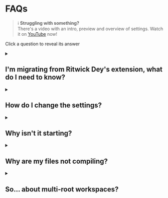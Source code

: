 # FAQs

> ℹ️ **Struggling with something?**  
> There's a video with an intro, preview and overview of settings. Watch it on [YouTube](https://youtu.be/6Wo3mYBLNyA) now!

Click a question to reveal its answer

<details>
<summary>
  <h2>I'm migrating from Ritwick Dey's extension, what do I need to know?</h2>
</summary>

Well, **lots of things**.

Firstly, welcome! I'm glad you're here!

Here's some of the most important changes:

-   We now require VS Code version 1.74
-   We are no longer dependant on `ritwickdey.LiveServer`. You can manually add this package to VS Code, if you need it
-   Some settings have been changed
    -   `formats[]`:
        -   `format` only accepts `compressed` or `expanded`
        -   `extensionName` allows any string that ends in `.css` - and contains no path separators - meaning that `-min.css` is now valid
    -   `autoprefix`:
        -   The default is `defaults`
        -   `null` is no longer accepted, use `false` instead
        -   When `true` we will find a `.browserslistrc` file or `browserslist` in your `package.json`. No more duplicating settings!
    -   `showOutputWindow` is now `showOutputWindowOn` and uses log values (`Debug`, `Error`, etc.). It's default log level is `Information` - at this level it will output the same information that the original extension does
-   Some settings are new!
    -   `formats[].savePathReplacementPairs`: replace segments in the output path
    -   `formats[].linefeed`: control the line terminator used
    -   `formats[].indentType`: control whether indents are spaces or tabs
    -   `formats[].indentWidth`: control the width of the indentation
    -   `watchOnLaunch`: state whether you want to watch files upon launch
    -   `compileOnWatch`: state if files should be compiled upon watching
    -   `forceBaseDirectory`: state the base directory of all you SASS files. Aids in reducing wasted resources while searching for files
    -   `partialsList`: specify what files are actually partials (or which folders contain them)
    -   `useNewCompiler`: use the latest version of the JS SASS compiler. It's quicker, and addresses some issues; but mainly, IT'S QUICKER!

Here are some things you probably won't care about as much

-   The extension has had a massive overhaul. Performance optimisation, and new features!
-   We abandoned `glob` (the package, not the patterns) and we now use `fdir` which is blazingly fast
-   New commands!
    -   `liveSass.command.compileCurrentSass`: perform a one-time compilation of the current SASS file
    -   `liveSass.command.createIssue`: opens a link to create a new issue in GutHub. If an unexpected error occurred then error information is readily available to paste into the new issue
    -   `liveSass.command.debugInclusion`: check if the current SASS file will be included, based on your settings
    -   `liveSass.command.debugFileList`: get a full list of files that are included and excluded
    -   Various commands to change the log level (meaning you can key bind them)
-   We support multi-root/multi-folder workspaces
-   Map files now link back to the correct line after `autoprefixer` has been applied
-   Clicking the status bar icon while in the `Success` or `Error` state will show the output window

</details>

<details>
<summary>
  <h2>How do I change the settings?</h2>
</summary>

Create a `.vscode` folder in the root of your project. Inside the `.vscode` folder create a JSON file named `settings.json`.

Open the `settings.json` file and type following key-value pairs. _By the way, you'll get intellisense!_

```json
{
    "liveSassCompile.settings.formats": [
        {
            "format": "expanded",
            "extensionName": ".css",
            "savePath": "/css"
        },
        {
            "extensionName": ".min.css",
            "format": "compressed",
            "savePath": "/dist/css"
        }
    ],
    "liveSassCompile.settings.excludeList": ["**/node_modules/**", ".vscode/**"],
    "liveSassCompile.settings.generateMap": true,
    "liveSassCompile.settings.autoprefix": ["defaults"]
}
```

</details>

<details>
<summary>
  <h2>Why isn't it starting?</h2>
</summary>

If the extension doesn't activate (show up in the status bar), then it's most likely that you don't have any `.scss` or`.sass` files in your project.

Just create a SASS file, or open one, and the extension will activate

Alternatively, if you're working with `.sass` files, you may not have the [SASS extension](https://marketplace.visualstudio.com/items?itemName=Syler.sass-indented) installed. Install it so VS Code can identify `.sass` files and activate the extension.

</details>

<details>
<summary>
  <h2>Why are my files not compiling?</h2>
</summary>

A common issue is incorrectly configured glob patterns used in the include/exclude settings. You can check your glob patterns [here](https://globster.xyz/) (_be aware that this site doesn't match all [picomatch expressions](https://github.com/micromatch/picomatch#library-comparisons)_).

Still having problems? Try the below steps

1. Open the command palette by pressing <kbd>F1</kbd> or (<kbd>Ctrl</kbd>/<kbd>Cmd</kbd>) + <kbd>Shift</kbd> + <kbd>P</kbd>
1. Run `liveSass.command.debugInclusion`, this will open the output and tell you if the file is included based on your settings
1. If you can't resolve the issue with the information present then move on below
1. Next run `liveSass.command.debugFileList`
1. Try to resolve your issue using the returned information in the output

Still no luck?

1. Run `liveSass.command.createIssue`
1. Information is automatically placed in your clipboard and your browser will open a new window
1. Please make sure to paste the information, which is now in your clipboard, into the location stated. Also include the information returned by the `liveSass.command.debugFileList` command from step 4 above

</details>

<details>
<summary>
  <h2>So... about multi-root workspaces?</h2>
</summary>

### What is it?

A multi-root workspaces is a project that gives you access to a folder at `C:/a/b/c` and `C:/x/y/z` - all from one VS Code window!

By doing this, and when an extension is configured for it, you can have independent settings for each project. But don't worry, you don't need to duplicate settings! Default settings can be placed in the `.code-workspace` - these are then ignored if the same settings exists in a workspace folder's `settings.json`.

_Note: Each workspace folder must have a `.vscode` folder with a `settings.json` file for the settings to overwrite the workspace defaults._

### I like it! how do I set one up?

When you open any folder in VS Code it is essentially a "single-root" workspace.

First, right click (left click on mac) in some open space on the `Explorer` tab. You will see an option to `Add folder to workspace`. After you click this, you can choose to add a folder to your project that's in any location on your machine. By doing this VS Code will create a `.code-workspace` file. This creates an actual workspace - well, in this case, a "multi-root" workspace.

### Okay, so what settings can I use?

The following settings can all be made available to each workspaces `settings.json` file.

-   `liveSassCompile.settings.formats`
-   `liveSassCompile.settings.excludeList`
-   `liveSassCompile.settings.includeItems`
-   `liveSassCompile.settings.generateMap`
-   `liveSassCompile.settings.autoprefix`
-   `liveSassCompile.settings.forceBaseDirectory`
-   `liveSassCompile.settings.partialsList`

</details>
